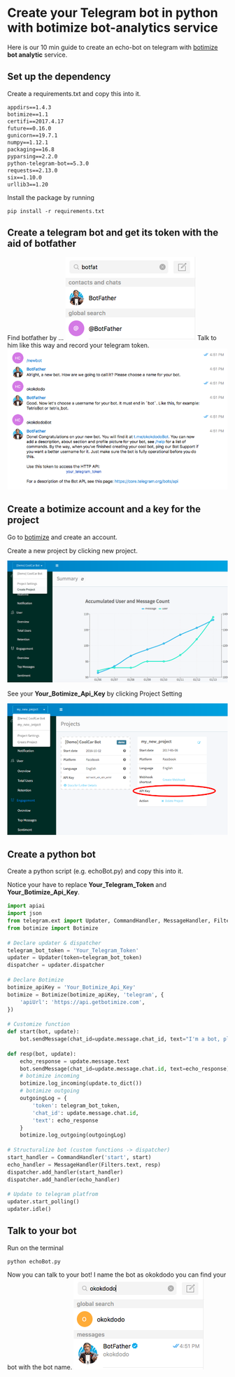 # Create your Telegram bot in python with botimize bot-analytics service

Here is our 10 min guide to create an echo-bot on telegram with [botimize](http://www.botimize.io) **bot analytic** service.

## Set up the dependency

Create a requirements.txt and copy this into it.
```
appdirs==1.4.3
botimize==1.1
certifi==2017.4.17
future==0.16.0
gunicorn==19.7.1
numpy==1.12.1
packaging==16.8
pyparsing==2.2.0
python-telegram-bot==5.3.0
requests==2.13.0
six==1.10.0
urllib3==1.20
```

Install the package by running
```
pip install -r requirements.txt
```

## Create a telegram bot and get its token with the aid of botfather

Find botfather by ...
![Botfather](demo/botFather.png)
Talk to him like this way and record your telegram token.
![teleToken](demo/teleToken.png)


## Create a botimize account and a key for the project

Go to [botimize](https://dashboard.botimize.io/register) and create an account.

Create a new project by clicking new project.

![New_project](/demo/botimize_new_project.png)

See your **Your_Botimize_Api_Key** by clicking Project Setting

![Project Setting](demo/botimize_apiKey.png)

## Create a python bot

Create a python script (e.g. echoBot.py) and copy this into it. 

Notice your have to replace **Your_Telegram_Token** and **Your_Botimize_Api_Key**.

```py
import apiai
import json
from telegram.ext import Updater, CommandHandler, MessageHandler, Filters
from botimize import Botimize

# Declare updater & dispatcher 
telegram_bot_token = 'Your_Telegram_Token'
updater = Updater(token=telegram_bot_token)
dispatcher = updater.dispatcher

# Declare Botimize
botimize_apiKey = 'Your_Botimize_Api_Key'
botimize = Botimize(botimize_apiKey, 'telegram', {
    'apiUrl': 'https://api.getbotimize.com',
})

# Customize function
def start(bot, update):
    bot.sendMessage(chat_id=update.message.chat_id, text="I'm a bot, please talk to me!")

def resp(bot, update):
    echo_response = update.message.text
    bot.sendMessage(chat_id=update.message.chat.id, text=echo_response)
    # botimize incoming
    botimize.log_incoming(update.to_dict())
    # botimize outgoing
    outgoingLog = {
        'token': telegram_bot_token,
        'chat_id': update.message.chat.id,
        'text': echo_response
    }
    botimize.log_outgoing(outgoingLog)

# Structuralize bot (custom functions -> dispatcher)
start_handler = CommandHandler('start', start)
echo_handler = MessageHandler(Filters.text, resp)
dispatcher.add_handler(start_handler)
dispatcher.add_handler(echo_handler)

# Update to telegram platfrom
updater.start_polling()
updater.idle()
```

## Talk to your bot
Run on the terminal
```
python echoBot.py
```
Now you can talk to your bot!
I name the bot as okokdodo you can find your bot with the bot name.
![okokdodo](/demo/okokdodo.png)
